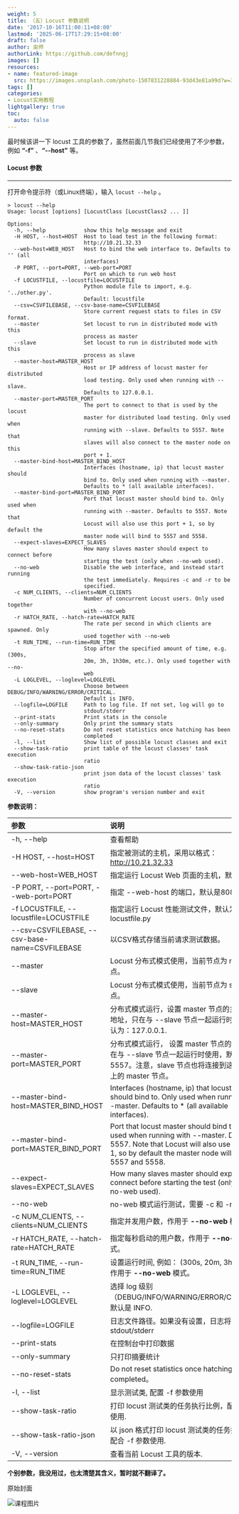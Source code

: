 ```yaml
---
weight: 5
title: （五）Locust 参数说明
date: '2017-10-16T11:00:11+08:00'
lastmod: '2025-06-17T17:29:15+08:00'
draft: false
author: 虫师
authorLink: https://github.com/defnngj
images: []
resources:
- name: featured-image
  src: https://images.unsplash.com/photo-1507831228884-93d43e81a99d?w=300
tags: []
categories:
- Locust实用教程
lightgallery: true
toc:
  auto: false
---
```




最时候该讲一下 locust 工具的参数了，虽然前面几节我们已经使用了不少参数，例如 __“-f”__ 、__“--host”__ 等。

#### Locust 参数
---
打开命令提示符（或Linux终端），输入 ```locust --help``` 。

```
> locust --help
Usage: locust [options] [LocustClass [LocustClass2 ... ]]

Options:
  -h, --help            show this help message and exit
  -H HOST, --host=HOST  Host to load test in the following format:
                        http://10.21.32.33
  --web-host=WEB_HOST   Host to bind the web interface to. Defaults to '' (all
                        interfaces)
  -P PORT, --port=PORT, --web-port=PORT
                        Port on which to run web host
  -f LOCUSTFILE, --locustfile=LOCUSTFILE
                        Python module file to import, e.g. '../other.py'.
                        Default: locustfile
  --csv=CSVFILEBASE, --csv-base-name=CSVFILEBASE
                        Store current request stats to files in CSV format.
  --master              Set locust to run in distributed mode with this
                        process as master
  --slave               Set locust to run in distributed mode with this
                        process as slave
  --master-host=MASTER_HOST
                        Host or IP address of locust master for distributed
                        load testing. Only used when running with --slave.
                        Defaults to 127.0.0.1.
  --master-port=MASTER_PORT
                        The port to connect to that is used by the locust
                        master for distributed load testing. Only used when
                        running with --slave. Defaults to 5557. Note that
                        slaves will also connect to the master node on this
                        port + 1.
  --master-bind-host=MASTER_BIND_HOST
                        Interfaces (hostname, ip) that locust master should
                        bind to. Only used when running with --master.
                        Defaults to * (all available interfaces).
  --master-bind-port=MASTER_BIND_PORT
                        Port that locust master should bind to. Only used when
                        running with --master. Defaults to 5557. Note that
                        Locust will also use this port + 1, so by default the
                        master node will bind to 5557 and 5558.
  --expect-slaves=EXPECT_SLAVES
                        How many slaves master should expect to connect before
                        starting the test (only when --no-web used).
  --no-web              Disable the web interface, and instead start running
                        the test immediately. Requires -c and -r to be
                        specified.
  -c NUM_CLIENTS, --clients=NUM_CLIENTS
                        Number of concurrent Locust users. Only used together
                        with --no-web
  -r HATCH_RATE, --hatch-rate=HATCH_RATE
                        The rate per second in which clients are spawned. Only
                        used together with --no-web
  -t RUN_TIME, --run-time=RUN_TIME
                        Stop after the specified amount of time, e.g. (300s,
                        20m, 3h, 1h30m, etc.). Only used together with --no-
                        web
  -L LOGLEVEL, --loglevel=LOGLEVEL
                        Choose between DEBUG/INFO/WARNING/ERROR/CRITICAL.
                        Default is INFO.
  --logfile=LOGFILE     Path to log file. If not set, log will go to
                        stdout/stderr
  --print-stats         Print stats in the console
  --only-summary        Only print the summary stats
  --no-reset-stats      Do not reset statistics once hatching has been
                        completed
  -l, --list            Show list of possible locust classes and exit
  --show-task-ratio     print table of the locust classes' task execution
                        ratio
  --show-task-ratio-json
                        print json data of the locust classes' task execution
                        ratio
  -V, --version         show program's version number and exit

```
__参数说明：__

| 参数           |    说明    |
|:-------------- | :---------- |
|-h, --help       |     查看帮助
|-H HOST, --host=HOST |  指定被测试的主机，采用以格式：http://10.21.32.33 |
|--web-host=WEB_HOST  |  指定运行 Locust Web 页面的主机，默认为空 ''。|
|-P PORT, --port=PORT, --web-port=PORT | 指定 --web-host 的端口，默认是8089
|-f LOCUSTFILE, --locustfile=LOCUSTFILE |  指定运行 Locust 性能测试文件，默认为: locustfile.py |
|--csv=CSVFILEBASE, --csv-base-name=CSVFILEBASE | 以CSV格式存储当前请求测试数据。|
|--master |            Locust 分布式模式使用，当前节点为 master 节点。 |
|--slave  |            Locust 分布式模式使用，当前节点为 slave 节点。  |
|--master-host=MASTER_HOST  |  分布式模式运行，设置 master 节点的主机或 IP 地址，只在与 --slave 节点一起运行时使用，默认为：127.0.0.1. |
|--master-port=MASTER_PORT  | 分布式模式运行， 设置 master 节点的端口号，只在与 --slave 节点一起运行时使用，默认为：5557。注意，slave 节点也将连接到这个端口+1 上的 master 节点。|
|--master-bind-host=MASTER_BIND_HOST | Interfaces (hostname, ip) that locust master should bind to. Only used when running with --master. Defaults to * (all available interfaces). |
|--master-bind-port=MASTER_BIND_PORT | Port that locust master should bind to. Only used when running with --master. Defaults to 5557. Note that Locust will also use this port + 1, so by default the master node will bind to 5557 and 5558. |
|--expect-slaves=EXPECT_SLAVES |  How many slaves master should expect to connect before starting the test (only when --no-web used). |
|--no-web   |   no-web 模式运行测试，需要 -c 和 -r 配合使用. |
|-c NUM_CLIENTS, --clients=NUM_CLIENTS | 指定并发用户数，作用于 __--no-web__ 模式。|
|-r HATCH_RATE, --hatch-rate=HATCH_RATE | 指定每秒启动的用户数，作用于  __--no-web__ 模式。|
|-t RUN_TIME, --run-time=RUN_TIME | 设置运行时间, 例如： (300s, 20m, 3h, 1h30m). 作用于  __--no-web__ 模式。|
|-L LOGLEVEL, --loglevel=LOGLEVEL | 选择 log 级别（DEBUG/INFO/WARNING/ERROR/CRITICAL）. 默认是 INFO. |
|--logfile=LOGFILE  |   日志文件路径。如果没有设置，日志将去 stdout/stderr |
|--print-stats   |   在控制台中打印数据  |
|--only-summary  |   只打印摘要统计  |
|--no-reset-stats |   Do not reset statistics once hatching has been completed。|
|-l, --list       |   显示测试类, 配置 -f 参数使用 |
|--show-task-ratio |   打印 locust 测试类的任务执行比例，配合 -f 参数使用. |
|--show-task-ratio-json |  以 json 格式打印 locust 测试类的任务执行比例，配合 -f 参数使用. |
|-V, --version   |      查看当前 Locust 工具的版本. |


__个别参数，我没用过，也太清楚其含义，暂时就不翻译了。__




原始封面

![课程图片](https://images.unsplash.com/photo-1507831228884-93d43e81a99d?w=300)

